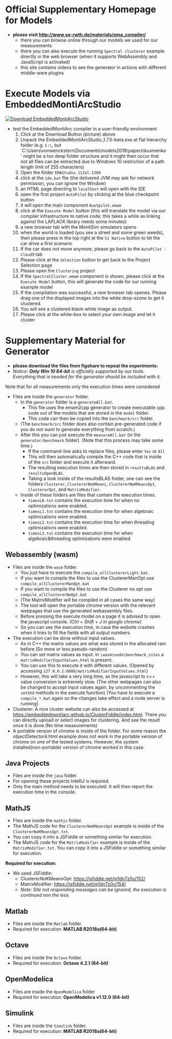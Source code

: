 # Official Supplementary Homepage for Models

* **please visit http://www.se-rwth.de/materials/ema_compiler/**
    * there you can browse online through our models we used for our measurements
    * there you can also execute the running `Spectral clusterer` example directly in the web browser (when it supports WebAssembly and JavaScript is activated)
    * this site contains videos to see the generator in actions with different middle-ware plugins
    
# Execute Models via EmbeddedMontiArcStudio

[![Download EmbeddedMontiArcStudio](https://raw.githubusercontent.com/modelsconf2018/artifact-evaluation/master/kusmenko/DownloadTool.PNG)](http://www.se-rwth.de/materials/embeddedmontiarc/EmbeddedMontiArcStudio_1.7.5-beta.exe)

* test the EmbeddedMontiArc compiler in a user-friendly environment
    1. Click at the Download Button (picture) above
    2. Unpack the EmbeddedMontiArcStudio_1.7.5-beta.exe at flat hierarchy folder (e.g. `C:\`, but `C:\Users\vonwenckstern\Documents\models2018\papers\kusmenko\' might be a too deep folder structure and it might then occur that not all files can be extracted due to Windows 10 restriction of a path length limit of 255 characters)
    3. Open the folder `EMAStudio.11Jul-1309`
    4. click at the `ide.bat` flie (the delivered JVM may ask for network permission, you can ignore the Window)
    5. an HTML page directing to `localhost` will open with the IDE
    6. open the first project `AutoPilot` by clicking at the blue checkpoint button
    7. it will open the main component `Auotpilot.emam`
    8. click at the `Execute Model` button (this will translate the model via our compiler infrastructure to native code; this takes a while as linking against the LAPLACK library needs some minutes)
    9. a new browser tab with the MontiSim simulators opens
    10. when the world is loaded (you see a street and some green weeds), then please press in the top right at the `S1 Native` button to let the car drive a first scenario
    11. If the car does not move anymore, please go back to the `AutoPilot - Cloud9` tab
    12. Please click at the `Selection` button to get back to the Project Selection page
    13. Please open the `Clustering` project
    14. If the `SpectralCluster.emam` component is shown, please click at the `Execute Model` button, this will generate the code for our running example model
    15. If the compilation was successful, a new browser tab openes. Please drag one of the displayed images into the white drop-szone to get it clustered.
    16. You will see a clustered black-white image as output.
    17. Please click at the white-box to select your own image and let it cluster
    

# Supplementary Material for Generator

* **please download the files from figshare to repeat the experiments:**
* *Notice: **Only Win 10 64-bit** is officially supported by our tools. Everything that is needed for the generator should be included with it.*

Note that for all measurements only the execution times were considered

* Files are inside the `generator` folder.
    * In the `generator` folder is a `generateAll.bat`. 
        * This file uses the emam2cpp generator to create executable cpp code out of the models that are stored in the `model` folder. 
        * This code can then be copied into the `benchmark/src` folder.
    * (The `benchmark/src` folder does also contain pre-generated code if you do not want to generate everything from scratch.)
    * After this you can just execute the `measureAll.bat` (in the `generator/benchmark` folder). (Note that this process may take some time.)
        * If the command-line asks to replace files, please enter `Yes` or `All`
        * This will then automatically compile the C++ code that is inside of the `src` folder and execute it afterward.
        * The resulting execution times are then stored in `resultsBLAS` and `resultsOpenBLAS`.
        * Taking a look inside of the resultsBLAS folder, one can see the folders `Clusterer`, `ClustererNoKMeans`, `ClustererNoKMeansOpt`, `ClustererOpt`, and `MatrixModifier`. 
    * Inside of these folders are files that contain the execution times.
        * `timesL0.txt` contains the execution time for when no optimizations were enabled.
        * `timesL1.txt` contains the execution time for when algebraic optimizations were enabled.
        * `timesL2.txt` contains the execution time for when threading optimizations were enabled.
        * `timesL3.txt` contains the execution time for when algebraic&threading optimizations were enabled.

## Webassembly (wasm)

* Files are inside the `wasm` folder.
   * You just have to execute the `compile_allClustererLight.bat`. 
   * If you want to compile the files to use the ClustererManOpt use `compile_allClustererManOpt.bat`
   * If you want to compile the files to use the Clusterer no opt use `compile_allClustererNoOpt.bat`
   * (The MatrixModifier will be compiled in all cases the same way)
   * The tool will open the portable chrome version with the relevant webpages that use the generated webassembly files.
   * Before pressing the execute model on a page it is advised to open the javascript console. *(Ctrl + Shift + J in google chrome)*
   * So you can see the execution time, in case the website crashes when it tries to fill the fields with all output numbers.
* The execution can be done without input values.
   * As in C++ the matrix values are what was stored in the allocated ram before.(So more or less pseudo-random)
   * You can set matrix values as input. In `\wasm\node\benchmark_sites` a `matrixModifierInputValues.html` is present. 
   * You can use this to execute it with different values. (Opened by accessing `127.0.0.1:8080/matrixModifierInputValues.html`)
   * However, this will take a very long time, as the javascript to c++ value conversion is extremely slow. (The other webpages can also be changed to accept input values again, by uncommenting the `setXXX` methods in the execute function) (You have to execute a `compile_*.bat` again so the changes take effect and a node server is running)
* Clusterer: A nice cluster website can also be accessed at https://embeddedmontiarc.github.io/ClusterFiddle/index.html.
There you can directly upload or select images for clustering. And see the result once it is done.(No time measurements)
* A portable version of chrome is inside of the folder. For some reason the objectDetector4.html example does not work 
in the portable version of chrome on one of the tested systems. However, the system installed(non-portable) version of chrome worked in this case.


## Java Projects

* Files are inside the `java` folder.
* For opening these projects IntelliJ is required.
* Only the main method needs to be executed. It will then report the execution time in the console.

## MathJS 

* Files are inside the `mathjs` folder.
* The MathJS code for the `ClustererNoKMeansOpt` example is inside of the `ClustererNoKMeansOpt.txt`. 
* You can copy it into a JSFiddle or something similar for execution.
* The MathJS code for the `MatrixModifier` example is inside of the `MatrixModifier.txt`. You can copy it into a JSFiddle or something similar for execution.

**Required for execution:**
* We used JSFiddle: 
   * ClustererNoKMeansOpt: https://jsfiddle.net/m1dn7z0v/152/
   * MatrixModifier: https://jsfiddle.net/m1dn7z0v/154/
   * *Note: Site not responding messages can be ignored, the execution is continued non the less.*

## Matlab

* Files are inside the `Matlab` folder.
* Required for execution: **MATLAB R2018a(64-bit)**

## Octave

* Files are inside the `Octave` folder.
* Required for execution: **Octave 4.2.1 (64-bit)**

## OpenModelica

* Files are inside the `OpenModelica` folder
* Required for execution: **OpenModelica v1.12.0 (64-bit)**

## Simulink

* Files are inside the `Simulink` folder.
* Required for execution: **MATLAB R2018a(64-bit)**
